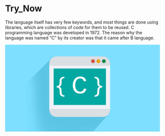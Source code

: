 # Try_Now
The language itself has very few keywords, and most things are done using libraries, which are collections of code for them to be reused. C programming language was developed in 1972. The reason why the language was named “C” by its creator was that it came after B language.

![alt-text](https://github.com/AhsanParadise/Try_Now/blob/master/C-Basic.jpg?raw=true)
